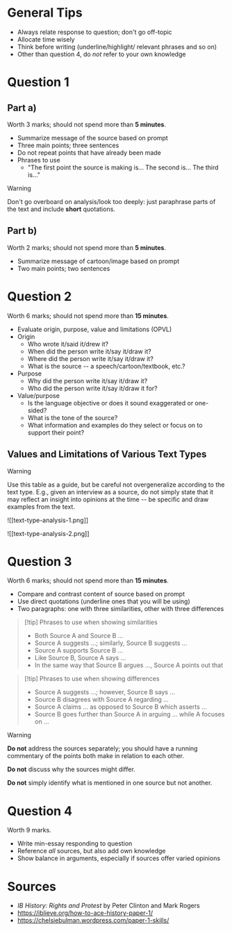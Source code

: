 # General Tips

- Always relate response to question; don't go off-topic
- Allocate time wisely
- Think before writing (underline/highlight/ relevant phrases and so on)
- Other than question 4, do _not_ refer to your own knowledge

# Question 1

## Part a)

Worth 3 marks; should not spend more than **5 minutes**.

- Summarize message of the source based on prompt
- Three main points; three sentences
- Do not repeat points that have already been made
- Phrases to use
	- "The first point the source is making is... The second is... The third is..."

> [!warning]
> Don't go overboard on analysis/look too deeply: just paraphrase parts of the text and include **short** quotations.

## Part b)

Worth 2 marks; should not spend more than **5 minutes**.

- Summarize message of cartoon/image based on prompt
- Two main points; two sentences

# Question 2

Worth 6 marks; should not spend more than **15 minutes**.

- Evaluate origin, purpose, value and limitations (OPVL)
- Origin
	- Who wrote it/said it/drew it?
	- When did the person write it/say it/draw it?
	- Where did the person write it/say it/draw it?
	- What is the source -- a speech/cartoon/textbook, etc.?
- Purpose
	- Why did the person write it/say it/draw it?
	- Who did the person write it/say it/draw it for?
- Value/purpose
	- Is the language objective or does it sound exaggerated or one-sided?
	- What is the tone of the source?
	- What information and examples do they select or focus on to support their point?

## Values and Limitations of Various Text Types

> [!warning]
> Use this table as a guide, but be careful not overgeneralize according to the text type. E.g., given an interview as a source, do not simply state that it may reflect an insight into opinions at the time -- be specific and draw examples from the text.

![[text-type-analysis-1.png]]

![[text-type-analysis-2.png]]

# Question 3

Worth 6 marks; should not spend more than **15 minutes**.

- Compare and contrast content of source based on prompt
- Use direct quotations (underline ones that you will be using)
- Two paragraphs: one with three similarities, other with three differences

> [!tip] Phrases to use when showing similarities
> - Both Source A and Source B ...
> - Source A suggests ...; similarly, Source B suggests ...
> - Source A supports Source B ...
> - Like Source B, Source A says ...
> - In the same way that Source B argues ..., Source A points out that

> [!tip] Phrases to use when showing differences
> - Source A suggests ...; however, Source B says ...
> - Source B disagrees with Source A regarding ...
> - Source A claims ... as opposed to Source B which asserts ...
> - Source B goes further than Source A in arguing ... while A focuses on ...

> [!warning]
> **Do not** address the sources separately; you should have a running commentary of the points both make in relation to each other.
>
> **Do not** discuss why the sources might differ.
>
> **Do not** simply identify what is mentioned in one source but not another.

# Question 4

Worth 9 marks.

- Write min-essay responding to question
- Reference _all_ sources, but also add own knowledge
- Show balance in arguments, especially if sources offer varied opinions

# Sources

- _IB History: Rights and Protest_ by Peter Clinton and Mark Rogers
- https://iblieve.org/how-to-ace-history-paper-1/
- https://chelsiebulman.wordpress.com/paper-1-skills/
